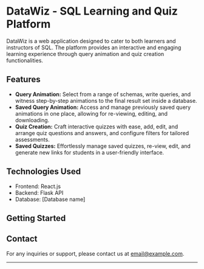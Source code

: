 <h1>DataWiz - SQL Learning and Quiz Platform</h1>
<p>DataWiz is a web application designed to cater to both learners and instructors of SQL. The platform provides an interactive and engaging learning experience through query animation and quiz creation functionalities.</p>



<h2>Features</h2>
<ul>
  <li><strong>Query Animation:</strong> Select from a range of schemas, write queries, and witness step-by-step animations to the final result set inside a database.</li>
  <li><strong>Saved Query Animation:</strong> Access and manage previously saved query animations in one place, allowing for re-viewing, editing, and downloading.</li>
  <li><strong>Quiz Creation:</strong> Craft interactive quizzes with ease, add, edit, and arrange quiz questions and answers, and configure filters for tailored assessments.</li>
  <li><strong>Saved Quizzes:</strong> Effortlessly manage saved quizzes, re-view, edit, and generate new links for students in a user-friendly interface.</li>
</ul>

<h2>Technologies Used</h2>
<ul>
  <li>Frontend: React.js</li>
  <li>Backend: Flask API</li>
  <li>Database: [Database name]</li>
</ul>

<h2>Getting Started</h2>

<h2>Contact</h2>
<p>For any inquiries or support, please contact us at <a href="mailto:email@example.com">email@example.com</a>.</p>

<hr>
